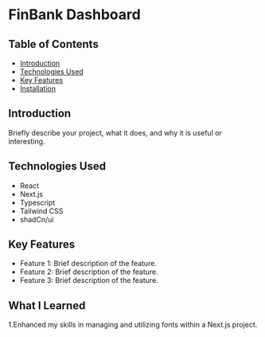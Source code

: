 # FinBank Dashboard

## Table of Contents
- [Introduction](#introduction)
- [Technologies Used](#technologies-used)
- [Key Features](#key-features)
- [Installation](#installation)

## Introduction
Briefly describe your project, what it does, and why it is useful or interesting.

## Technologies Used
  - React
  - Next.js
  - Typescript
  - Tailwind CSS
  - shadCn/ui
## Key Features
- Feature 1: Brief description of the feature.
- Feature 2: Brief description of the feature.
- Feature 3: Brief description of the feature.

## What I Learned
1.Enhanced my skills in managing and utilizing fonts within a Next.js project.
